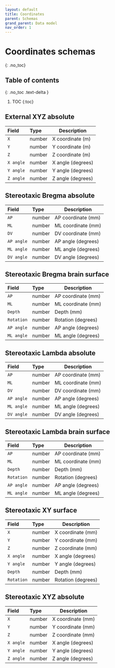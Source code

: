 ```yaml
---
layout: default
title: Coordinates
parent: Schemas
grand_parent: Data model
nav_order: 1
---
```


# Coordinates schemas
{: .no_toc}

## Table of contents
{: .no_toc .text-delta }

1. TOC
{:toc}

## External XYZ absolute

| Field  | Type  | Description |
|:-------|:--------|-------------|
| `X` | number | X coordinate (m) |
| `Y` | number | Y coordinate (m) |
| `Z` | number | Z coordinate (m) |
| `X angle` | number | X angle (degrees) |
| `Y angle` | number | Y angle (degrees) |
| `Z angle` | number | Z angle (degrees) |

## Stereotaxic Bregma absolute
 
| Field  | Type  | Description |
|:-------|:--------|-------------|
| `AP` | number | AP coordinate (mm) |
| `ML` | number | ML coordinate (mm) |
| `DV` | number | DV coordinate (mm) |
| `AP angle` | number | AP angle (degrees) |
| `ML angle` | number | ML angle (degrees) |
| `DV angle` | number | DV angle (degrees) |

## Stereotaxic Bregma brain surface

| Field  | Type  | Description |
|:-------|:--------|-------------|
| `AP` | number | AP coordinate (mm) |
| `ML` | number | ML coordinate (mm) |
| `Depth` | number | Depth (mm) |
| `Rotation` | number | Rotation (degrees) |
| `AP angle` | number | AP angle (degrees) |
| `ML angle` | number | ML angle (degrees) |

## Stereotaxic Lambda absolute

| Field  | Type  | Description |
|:-------|:--------|-------------|
| `AP` | number | AP coordinate (mm) |
| `ML` | number | ML coordinate (mm) |
| `DV` | number | DV coordinate (mm) |
| `AP angle` | number | AP angle (degrees) |
| `ML angle` | number | ML angle (degrees) |
| `DV angle` | number | DV angle (degrees) |


## Stereotaxic Lambda brain surface

| Field  | Type  | Description |
|:-------|:--------|-------------|
| `AP` | number | AP coordinate (mm) |
| `ML` | number | ML coordinate (mm) |
| `Depth` | number | Depth (mm) |
| `Rotation` | number | Rotation (degrees) |
| `AP angle` | number | AP angle (degrees) |
| `ML angle` | number | ML angle (degrees) |


## Stereotaxic XY surface

| Field  | Type  | Description |
|:-------|:--------|-------------|
| `X` | number | X coordinate (mm) |
| `Y` | number | Y coordinate (mm) |
| `Z` | number | Z coordinate (mm) |
| `X angle` | number | X angle (degrees) |
| `Y angle` | number | Y angle (degrees) |
| `Depth` | number | Depth (mm) |
| `Rotation` | number | Rotation (degrees) |


## Stereotaxic XYZ absolute

| Field  | Type  | Description |
|:-------|:--------|-------------|
| `X` | number | X coordinate (mm) |
| `Y` | number | Y coordinate (mm) |
| `Z` | number | Z coordinate (mm) |
| `X angle` | number | X angle (degrees) |
| `Y angle` | number | Y angle (degrees) |
| `Z angle` | number | Z angle (degrees) |
